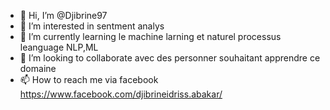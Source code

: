 - 👋 Hi, I’m @Djibrine97
- 👀 I’m interested in  sentment analys
- 🌱 I’m currently learning  le machine larning et naturel processus  leanguage NLP,ML
- 💞️ I’m looking to collaborate  avec des personner souhaitant apprendre ce domaine
- 📫 How to reach me  via facebook  https://www.facebook.com/djibrineidriss.abakar/

<!---
Djibrine97/Djibrine97 is a ✨ special ✨ repository because its `README.md` (this file) appears on your GitHub profile.
You can click the Preview link to take a look at your changes.
--->
